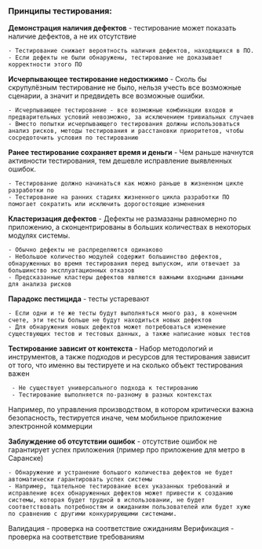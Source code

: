 ### Принципы тестирования:

**Демонстрация наличия дефектов** - тестирование может показать наличие дефектов, а не их отсутствие 

	- Тестирование снижает вероятность наличия дефектов, находящихся в ПО. 
	- Если дефекты не были обнаружены, тестирование не доказывает корректности этого ПО

**Исчерпывающее тестирование недостижимо** - Сколь бы скрупулёзным тестирование не было, нельзя учесть все возможные сценарии, а значит и предвидеть все возможные ошибки.

	- Исчерпывающее тестирование - все возможные комбинации входов и предварительных условий невозможно, за исключением тривиальных случаев
	- Вместо попытки исчерпывающего тестирования должны использоваться анализ рисков, методы тестирования и расстановки приоритетов, чтобы сосредоточить условия по тестированию

**Ранее тестирование сохраняет время и деньги** - Чем раньше начнутся активности тестирования, тем дешевле исправление выявленных ошибок.

	- Тестирование должно начинаться как можно раньше в жизненном цикле разработки по
	- Тестирование на ранних стадиях жизненного цикла разработки ПО помогает сократить или исключить дорогостоящие изменения

**Кластеризация дефектов** - Дефекты не размазаны равномерно по приложению, а сконцентрированы в больших количествах в некоторых модулях системы.

	- Обычно дефекты не распределяются одинаково
	- Небольшое количество модулей содержит большинство дефектов, обнаруженных во время тестирования перед выпуском, или отвечает за большинство эксплуатационных отказов
	- Предсказанные кластеры дефектов являются важными входными данными для анализа рисков

**Парадокс пестицида** - тесты устаревают

	- Если одни и те же тесты будут выполняться много раз, в конечном счете, эти тесты больше не будут находиться новых дефектов
	- Для обнаружения новых дефектов может потребоваться изменение существующих тестов и тестовых данных, а также написание новых тестов 

**Тестирование зависит от контекста** - Набор методологий и инструментов, а также подходов и ресурсов для тестирования зависит от того, что именно вы тестируете и на сколько объект тестирования важен

	 - Не существует универсального подхода к тестированию
	 - Тестирование выполняется по-разному в разных контекстах
Например, по управления производством, в котором критически важна безопасность, тестируется иначе, чем мобильное приложение электронной коммерции

**Заблуждение об отсутствии ошибок** - отсутствие ошибок не гарантирует успех приложения (пример про приложение для метро в Саранске)

	- Обнаружение и устранение большого количества дефектов не будет автоматически гарантировать успех системы
	- Например, тщательное тестирование всех указанных требований и исправление всех обнаруженных дефектов может привести к созданию системы, которая будет трудной в использовании, не будет соответствовать потребностям и ожиданиям пользователей или будет хуже по сравнению с другими конкурирующими системами.

Валидация - проверка на соответствие ожиданиям
Верификация - проверка на соответствие требованиям